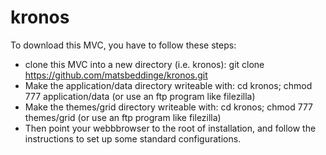 kronos
======

To download this MVC, you have to follow these steps:

- clone this MVC into a new directory (i.e. kronos): git clone https://github.com/matsbeddinge/kronos.git
- Make the application/data directory writeable with: cd kronos; chmod 777 application/data (or use an ftp program like filezilla)
- Make the themes/grid directory writeable with: cd kronos; chmod 777 themes/grid (or use an ftp program like filezilla)
- Then point your webbbrowser to the root of installation, and follow the instructions to set up some standard configurations.
